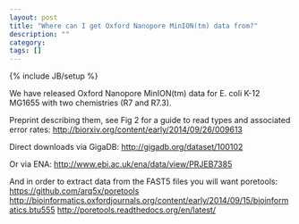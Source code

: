 ```yaml
---
layout: post
title: "Where can I get Oxford Nanopore MinION(tm) data from?"
description: ""
category: 
tags: []
---
```

{% include JB/setup %}

We have released Oxford Nanopore MinION(tm) data for E. coli K-12 MG1655 with two chemistries (R7 and R7.3).

Preprint describing them, see Fig 2 for a guide to read types and associated error rates:
<http://biorxiv.org/content/early/2014/09/26/009613>

Direct downloads via GigaDB:
<http://gigadb.org/dataset/100102>

Or via ENA:
<http://www.ebi.ac.uk/ena/data/view/PRJEB7385>

And in order to extract data from the FAST5 files you will want poretools:
<https://github.com/arq5x/poretools>
<http://bioinformatics.oxfordjournals.org/content/early/2014/09/15/bioinformatics.btu555>
<http://poretools.readthedocs.org/en/latest/>


